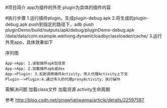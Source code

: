 #项目简介
app为插件的外壳
plugin为具体的插件内容

#执行步骤
1.运行插件plugin，生成plugin-debug.apk
2.将生成的plugin-debug.apk push到指定的路径下，adb push pluginDemo/build/outputs/apk/debug/pluginDemo-debug.apk /data/data/com.example.weihong.dynamicloadbyclassloader/cache/
3.运行外壳app，具体效果如下

序列图
```sequence
App->App: 1.读取插件apk包信息
App->App: 2.加载插件apk或dex
App->Plugin: 3.反射调用插件Activity，传入代理Activity上下文
Plugin-->Plugin:4.通过传入的代理proxyActivity，执行操作
```

需解决问题
加载class文件
加载资源
activity生命周期

参考
http://blog.csdn.net/singwhatiwanna/article/details/22597587